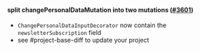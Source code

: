 #### split changePersonalDataMutation into two mutations ([#3601](https://github.com/shopsys/shopsys/pull/3601))

- `ChangePersonalDataInputDecorator` now contain the `newsletterSubscription` field
- see #project-base-diff to update your project
